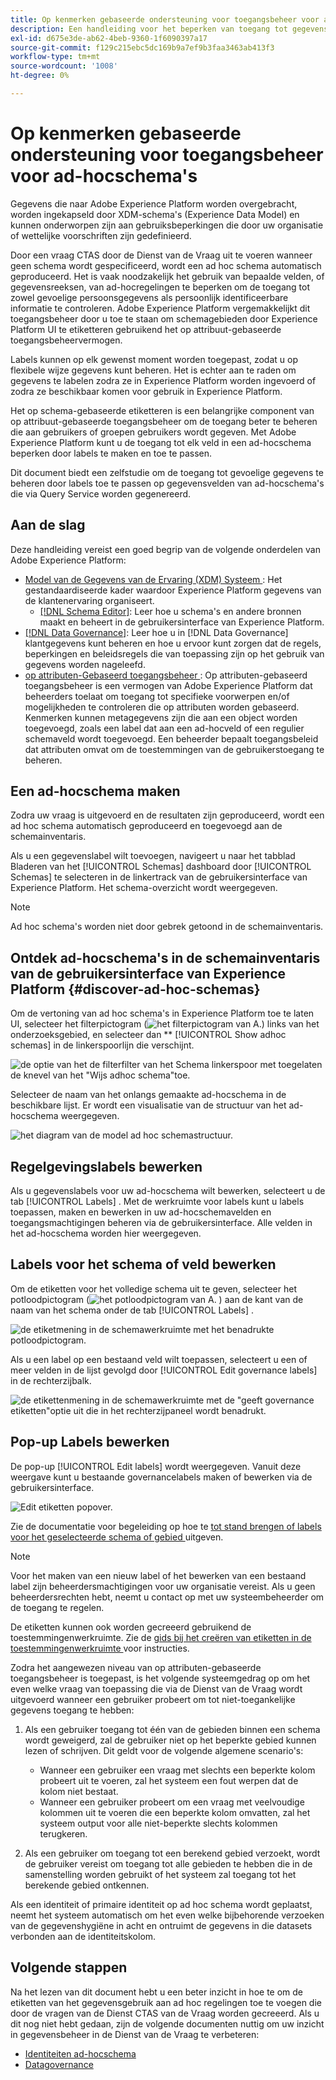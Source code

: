 ```yaml
---
title: Op kenmerken gebaseerde ondersteuning voor toegangsbeheer voor ad-hocschema's
description: Een handleiding voor het beperken van toegang tot gegevensvelden in ad-hocschema's die via Adobe Experience Platform Query Service worden gegenereerd.
exl-id: d675e3de-ab62-4beb-9360-1f6090397a17
source-git-commit: f129c215ebc5dc169b9a7ef9b3faa3463ab413f3
workflow-type: tm+mt
source-wordcount: '1008'
ht-degree: 0%

---
```


# Op kenmerken gebaseerde ondersteuning voor toegangsbeheer voor ad-hocschema&#39;s

Gegevens die naar Adobe Experience Platform worden overgebracht, worden ingekapseld door XDM-schema&#39;s (Experience Data Model) en kunnen onderworpen zijn aan gebruiksbeperkingen die door uw organisatie of wettelijke voorschriften zijn gedefinieerd.

Door een vraag CTAS door de Dienst van de Vraag uit te voeren wanneer geen schema wordt gespecificeerd, wordt een ad hoc schema automatisch geproduceerd. Het is vaak noodzakelijk het gebruik van bepaalde velden, of gegevensreeksen, van ad-hocregelingen te beperken om de toegang tot zowel gevoelige persoonsgegevens als persoonlijk identificeerbare informatie te controleren. Adobe Experience Platform vergemakkelijkt dit toegangsbeheer door u toe te staan om schemagebieden door Experience Platform UI te etiketteren gebruikend het op attribuut-gebaseerde toegangsbeheervermogen.

Labels kunnen op elk gewenst moment worden toegepast, zodat u op flexibele wijze gegevens kunt beheren. Het is echter aan te raden om gegevens te labelen zodra ze in Experience Platform worden ingevoerd of zodra ze beschikbaar komen voor gebruik in Experience Platform.

Het op schema-gebaseerde etiketteren is een belangrijke component van op attribuut-gebaseerde toegangsbeheer om de toegang beter te beheren die aan gebruikers of groepen gebruikers wordt gegeven. Met Adobe Experience Platform kunt u de toegang tot elk veld in een ad-hocschema beperken door labels te maken en toe te passen.

Dit document biedt een zelfstudie om de toegang tot gevoelige gegevens te beheren door labels toe te passen op gegevensvelden van ad-hocschema&#39;s die via Query Service worden gegenereerd.

## Aan de slag

Deze handleiding vereist een goed begrip van de volgende onderdelen van Adobe Experience Platform:

* [ Model van de Gegevens van de Ervaring (XDM) Systeem ](../../xdm/home.md): Het gestandaardiseerde kader waardoor Experience Platform gegevens van de klantenervaring organiseert.
   * [[!DNL Schema Editor]](../../xdm/ui/overview.md): Leer hoe u schema&#39;s en andere bronnen maakt en beheert in de gebruikersinterface van Experience Platform.
* [[!DNL Data Governance]](../../data-governance/home.md): Leer hoe u in [!DNL Data Governance] klantgegevens kunt beheren en hoe u ervoor kunt zorgen dat de regels, beperkingen en beleidsregels die van toepassing zijn op het gebruik van gegevens worden nageleefd.
* [ op attributen-Gebaseerd toegangsbeheer ](../../access-control/abac/overview.md): Op attributen-gebaseerd toegangsbeheer is een vermogen van Adobe Experience Platform dat beheerders toelaat om toegang tot specifieke voorwerpen en/of mogelijkheden te controleren die op attributen worden gebaseerd. Kenmerken kunnen metagegevens zijn die aan een object worden toegevoegd, zoals een label dat aan een ad-hocveld of een regulier schemaveld wordt toegevoegd. Een beheerder bepaalt toegangsbeleid dat attributen omvat om de toestemmingen van de gebruikerstoegang te beheren.

## Een ad-hocschema maken

Zodra uw vraag is uitgevoerd en de resultaten zijn geproduceerd, wordt een ad hoc schema automatisch geproduceerd en toegevoegd aan de schemainventaris.

Als u een gegevenslabel wilt toevoegen, navigeert u naar het tabblad Bladeren van het [!UICONTROL Schemas] dashboard door [!UICONTROL Schemas] te selecteren in de linkertrack van de gebruikersinterface van Experience Platform. Het schema-overzicht wordt weergegeven.

>[!NOTE]
>
>Ad hoc schema&#39;s worden niet door gebrek getoond in de schemainventaris.

## Ontdek ad-hocschema&#39;s in de schemainventaris van de gebruikersinterface van Experience Platform {#discover-ad-hoc-schemas}

Om de vertoning van ad hoc schema&#39;s in Experience Platform toe te laten UI, selecteer het filterpictogram (![ het filterpictogram van A.](/help/images/icons/filter.png)) links van het onderzoeksgebied, en selecteer dan ** [!UICONTROL Show adhoc schemas] in de linkerspoorlijn die verschijnt.

![ de optie van het de filterfilter van het Schema linkerspoor met toegelaten de knevel van het &quot;Wijs adhoc schema&quot;toe.](../images/data-governance/adhoc-schema-toggle.png)

Selecteer de naam van het onlangs gemaakte ad-hocschema in de beschikbare lijst. Er wordt een visualisatie van de structuur van het ad-hocschema weergegeven.

![ het diagram van de model ad hoc schemastructuur.](../images/data-governance/adhoc-schema-structure-diagram.png)

## Regelgevingslabels bewerken

Als u gegevenslabels voor uw ad-hocschema wilt bewerken, selecteert u de tab [!UICONTROL Labels] . Met de werkruimte voor labels kunt u labels toepassen, maken en bewerken in uw ad-hocschemavelden en toegangsmachtigingen beheren via de gebruikersinterface. Alle velden in het ad-hocschema worden hier weergegeven.

## Labels voor het schema of veld bewerken

Om de etiketten voor het volledige schema uit te geven, selecteer het potloodpictogram (![ het potloodpictogram van A.](/help/images/icons/edit.png) ) aan de kant van de naam van het schema onder de tab [!UICONTROL Labels] .

![ de etiketmening in de schemawerkruimte met het benadrukte potloodpictogram.](../images/data-governance/edit-entire-schema-labels.png)

Als u een label op een bestaand veld wilt toepassen, selecteert u een of meer velden in de lijst gevolgd door [!UICONTROL Edit governance labels] in de rechterzijbalk.

![ de etikettenmening in de schemawerkruimte met de &quot;geeft governance etiketten&quot;optie uit die in het rechterzijpaneel wordt benadrukt.](../images/data-governance/edit-governance-labels.png)

## Pop-up Labels bewerken

De pop-up [!UICONTROL Edit labels] wordt weergegeven. Vanuit deze weergave kunt u bestaande governancelabels maken of bewerken via de gebruikersinterface.

![ Edit etiketten popover.](../images/data-governance/edit-labels-popover.png)

Zie de documentatie voor begeleiding op hoe te [ tot stand brengen of labels voor het geselecteerde schema of gebied ](../../xdm/tutorials/labels.md#edit-the-labels-for-the-schema-or-field) uitgeven.

>[!NOTE]
>
>Voor het maken van een nieuw label of het bewerken van een bestaand label zijn beheerdersmachtigingen voor uw organisatie vereist. Als u geen beheerdersrechten hebt, neemt u contact op met uw systeembeheerder om de toegang te regelen.

De etiketten kunnen ook worden gecreeerd gebruikend de toestemmingenwerkruimte. Zie de [ gids bij het creëren van etiketten in de toestemmingenwerkruimte ](../../access-control/abac/ui/labels.md) voor instructies.

Zodra het aangewezen niveau van op attributen-gebaseerde toegangsbeheer is toegepast, is het volgende systeemgedrag op om het even welke vraag van toepassing die via de Dienst van de Vraag wordt uitgevoerd wanneer een gebruiker probeert om tot niet-toegankelijke gegevens toegang te hebben:

1. Als een gebruiker toegang tot één van de gebieden binnen een schema wordt geweigerd, zal de gebruiker niet op het beperkte gebied kunnen lezen of schrijven. Dit geldt voor de volgende algemene scenario&#39;s:

   * Wanneer een gebruiker een vraag met slechts een beperkte kolom probeert uit te voeren, zal het systeem een fout werpen dat de kolom niet bestaat.
   * Wanneer een gebruiker probeert om een vraag met veelvoudige kolommen uit te voeren die een beperkte kolom omvatten, zal het systeem output voor alle niet-beperkte slechts kolommen terugkeren.

1. Als een gebruiker om toegang tot een berekend gebied verzoekt, wordt de gebruiker vereist om toegang tot alle gebieden te hebben die in de samenstelling worden gebruikt of het systeem zal toegang tot het berekende gebied ontkennen.

Als een identiteit of primaire identiteit op ad hoc schema wordt geplaatst, neemt het systeem automatisch om het even welke bijbehorende verzoeken van de gegevenshygiëne in acht en ontruimt de gegevens in die datasets verbonden aan de identiteitskolom.

## Volgende stappen

Na het lezen van dit document hebt u een beter inzicht in hoe te om de etiketten van het gegevensgebruik aan ad hoc regelingen toe te voegen die door de vragen van de Dienst CTAS van de Vraag worden gecreeerd. Als u dit nog niet hebt gedaan, zijn de volgende documenten nuttig om uw inzicht in gegevensbeheer in de Dienst van de Vraag te verbeteren:

* [Identiteiten ad-hocschema](./ad-hoc-schema-identities.md)
* [Datagovernance](../../data-governance/home.md)
